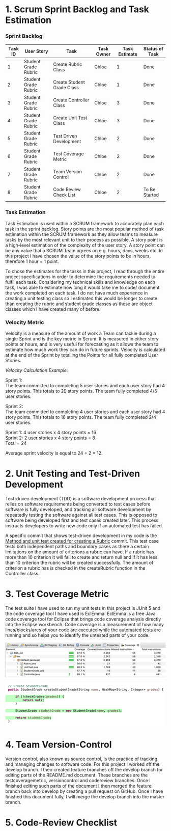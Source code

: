 # 1. Scrum Sprint Backlog and Task Estimation 
   
### Sprint Backlog      
| Task ID | User Story | Task | Task Owner | Task Estimate | Status of Task |
| --- | ----------- |---- | ----- | ----- | --- |
| 1 | Student Grade Rubric | Create Rubric Class | Chloe | 1 | Done |
| 2 | Student Grade Rubric | Create Student Grade Class | Chloe | 1 | Done |
| 3 | Student Grade Rubric | Create Controller Class | Chloe | 3 | Done |
| 4 | Student Grade Rubric | Create Unit Test Class | Chloe | 3 | Done |
| 5 | Student Grade Rubric | Test Driven Development | Chloe | 2 | Done |
| 6 | Student Grade Rubric | Test Coverage Metric | Chloe | 2 | Done |
| 7 | Student Grade Rubric | Team Version Control | Chloe | 2 | Done |
| 8 | Student Grade Rubric | Code Review Check List | Chloe | 2 | To Be Started |

### Task Estimation  
Task Estimation is used within a SCRUM framework to accurately plan each task in the sprint backlog.
Story points are the most popular method of task estimation within the SCRUM framework as they allow 
teams to measure tasks by the most relevant unit to their process as possible. A story point is a 
high-level estimation of the complexity of the user story. A story point can be any value that a 
SCRUM Team agrees on e.g. hours, days, weeks etc. In this project I have chosen the value of the 
story points to be in hours, therefore 1 hour = 1 point.  
  
To chose the estimates for the tasks in this project, I read through the entire project specifications
in order to determine the requirements needed to fulfil each task. Considering my technical skills and
knowledge on each task, I was able to estimate how long it would take me to code/ document the work 
completed on each task. I do not have much experience in creating a unit testing class so I estimated
this would be longer to create than creating the rubric and student grade classes as these are object
classes which I have created many of before. 

### Velocity Metric  
Velocity is a measure of the amount of work a Team can tackle during a single Sprint and is the key 
metric in Scrum. It is measured in either story points or hours, and is very useful for forecasting as 
it allows the team to estimate how much work they can do in future sprints. Velocity is calculated at the 
end of the Sprint by totalling the Points for all fully completed User Stories.

_Velocity Calculation Example_:   

Sprint 1:  
The team committed to completing 5 user stories and each user story had 4 story points.
This totals to 20 story points. The team fully completed 4/5 user stories.

Sprint 2:  
The team committed to completing 4 user stories and each user story had 4 story points.
This totals to 16 story points. The team fully completed 2/4 user stories.

Sprint 1: 4 user stories x 4 story points = 16  
Sprint 2: 2 user stories x 4 story points = 8  
Total = 24  

Average sprint velocity is equal to 24 ÷ 2 = 12.   

# 2. Unit Testing and Test-Driven Development  

Test-driven development (TDD) is a software development process that relies on software requirements
being converted to test cases before software is fully developed, and tracking all software development
by repeatedly testing the software against all test cases. This is opposed to software being developed 
first and test cases created later. This process instructs developers to write new code only if an 
automated test has failed.

A specific commit that shows test-driven development in my code is the [Method and unit test created for creating a Rubric](https://github.com/chloedunne/ca2SQA/commit/8e084584a3c78f5730b666869728131c9672abb9#diff-d432d59d95d0e0999c1394d5b663f3b5c216efa68599620968766e902f0fc9c6) 
commit. This test case tests both independent paths and boundary cases as there a certain limitations on the 
amount of criterions a rubric can have. If a rubric has more than 10 criterion it will fail to create and return null
and if it has less than 10 criterion the rubric will be created successfully. The amount of criterion a rubric has
is checked in the createRubric function in the Controller class.

# 3. Test Coverage Metric 

The test suite I have used to run my unit tests in this project is JUnit 5 and the code coverage tool I have used is EclEmma. EclEmma is a free Java code coverage tool for Eclipse that brings code coverage analysis directly into the Eclipse workbench. Code coverage is a measurement of how many lines/blocks/arcs of your code are executed while the automated tests are running and so helps you to identify the untested parts of your code. 

![Code Coverage Tool Results](https://github.com/chloedunne/ca2SQA/blob/master/SQA_CA/CodeCoverage.png)

![Example of Code Coverage in Project](https://github.com/chloedunne/ca2SQA/blob/master/SQA_CA/CodeCoverage2.png)

# 4. Team Version-Control 

Version control, also known as source control, is the practice of tracking and managing changes to software code. For this project I worked off the develop branch. I then created feature branches off the develop branch for editing parts of the README.md document. These branches are the testcoveragemetric, versioncontrol and codereview branches. Once I finished editing such parts of the document I then merged the feature branch back into develop by creating a pull request on GitHub. Once I have finished this document fully, I will merge the develop branch into the master branch. 

# 5. Code-Review Checklist